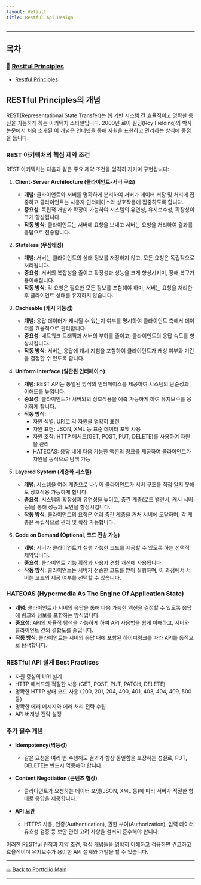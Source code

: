 ```yaml
---
layout: default
title: Restful Api Design
---
```

---

## 목차

### 🔗 [Restful Principles](/study/api-design/restful-api-design)

- [Restful Principles](/study/api-design/restful-api-design)


## RESTful Principles의 개념

REST(Representational State Transfer)는 웹 기반 시스템 간 효율적이고 명확한 통신을 가능하게 하는 아키텍처 스타일입니다. 2000년 로이 필딩(Roy Fielding)의 박사 논문에서 처음 소개된 이 개념은 인터넷을 통해 자원을 표현하고 관리하는 방식에 중점을 둡니다.

### REST 아키텍처의 핵심 제약 조건

REST 아키텍처는 다음과 같은 주요 제약 조건을 엄격히 지키며 구현됩니다:

1. **Client-Server Architecture (클라이언트-서버 구조)**
   - **개념**: 클라이언트와 서버를 명확하게 분리하여 서버가 데이터 저장 및 처리에 집중하고 클라이언트는 사용자 인터페이스와 상호작용에 집중하도록 합니다.
   - **중요성**: 독립적 개발과 확장이 가능하여 시스템의 유연성, 유지보수성, 확장성이 크게 향상됩니다.
   - **작동 방식**: 클라이언트는 서버에 요청을 보내고 서버는 요청을 처리하여 결과를 응답으로 전송합니다.

2. **Stateless (무상태성)**
   - **개념**: 서버는 클라이언트의 상태 정보를 저장하지 않고, 모든 요청은 독립적으로 처리됩니다.
   - **중요성**: 서버의 복잡성을 줄이고 확장성과 성능을 크게 향상시키며, 장애 복구가 용이해집니다.
   - **작동 방식**: 각 요청은 필요한 모든 정보를 포함해야 하며, 서버는 요청을 처리한 후 클라이언트 상태를 유지하지 않습니다.

3. **Cacheable (캐시 가능성)**
   - **개념**: 응답 데이터가 캐시될 수 있는지 여부를 명시하여 클라이언트 측에서 데이터를 효율적으로 관리합니다.
   - **중요성**: 네트워크 트래픽과 서버의 부하를 줄이고, 클라이언트의 응답 속도를 향상시킵니다.
   - **작동 방식**: 서버는 응답에 캐시 지침을 포함하여 클라이언트가 캐싱 여부와 기간을 결정할 수 있도록 합니다.

4. **Uniform Interface (일관된 인터페이스)**
   - **개념**: REST API는 통일된 방식의 인터페이스를 제공하여 시스템의 단순성과 이해도를 높입니다.
   - **중요성**: 클라이언트가 서버와의 상호작용을 예측 가능하게 하여 유지보수를 용이하게 합니다.
   - **작동 방식**:
     - 자원 식별: URI로 각 자원을 명확히 표현
     - 자원 표현: JSON, XML 등 표준 데이터 포맷 사용
     - 자원 조작: HTTP 메서드(GET, POST, PUT, DELETE)를 사용하여 자원을 관리
     - HATEOAS: 응답 내에 다음 가능한 액션의 링크를 제공하여 클라이언트가 자원을 동적으로 탐색 가능

5. **Layered System (계층화 시스템)**
   - **개념**: 시스템을 여러 계층으로 나누어 클라이언트가 서버 구조를 직접 알지 못해도 상호작용 가능하게 합니다.
   - **중요성**: 시스템의 확장성과 유연성을 높이고, 중간 계층(로드 밸런서, 캐시 서버 등)을 통해 성능과 보안을 향상시킵니다.
   - **작동 방식**: 클라이언트의 요청은 여러 중간 계층을 거쳐 서버에 도달하며, 각 계층은 독립적으로 관리 및 확장 가능합니다.

6. **Code on Demand (Optional, 코드 전송 가능)**
   - **개념**: 서버가 클라이언트가 실행 가능한 코드를 제공할 수 있도록 하는 선택적 제약입니다.
   - **중요성**: 클라이언트 기능 확장과 사용자 경험 개선에 사용됩니다.
   - **작동 방식**: 클라이언트는 서버가 전송한 코드를 받아 실행하며, 이 과정에서 서버는 코드의 제공 여부를 선택할 수 있습니다.

### HATEOAS (Hypermedia As The Engine Of Application State)

- **개념**: 클라이언트가 서버의 응답을 통해 다음 가능한 액션을 결정할 수 있도록 응답에 링크와 정보를 포함하는 방식입니다.
- **중요성**: API의 자율적 탐색을 가능하게 하여 API 사용법을 쉽게 이해하고, 서버와 클라이언트 간의 결합도를 줄입니다.
- **작동 방식**: 클라이언트는 서버의 응답 내에 포함된 하이퍼링크를 따라 API를 동적으로 탐색합니다.

### RESTful API 설계 Best Practices

- 자원 중심의 URI 설계
- HTTP 메서드의 적절한 사용 (GET, POST, PUT, PATCH, DELETE)
- 명확한 HTTP 상태 코드 사용 (200, 201, 204, 400, 401, 403, 404, 409, 500 등)
- 명확한 에러 메시지와 에러 처리 전략 수립
- API 버저닝 전략 설정

### 추가 필수 개념

- **Idempotency(멱등성)**
  - 같은 요청을 여러 번 수행해도 결과가 항상 동일함을 보장하는 성질로, PUT, DELETE는 반드시 멱등해야 합니다.

- **Content Negotiation (콘텐츠 협상)**
  - 클라이언트가 요청하는 데이터 포맷(JSON, XML 등)에 따라 서버가 적절한 형태로 응답을 제공합니다.

- **API 보안**
  - HTTPS 사용, 인증(Authentication), 권한 부여(Authorization), 입력 데이터 유효성 검증 등 보안 관련 고려 사항을 철저히 준수해야 합니다.

이러한 RESTful 원칙과 제약 조건, 핵심 개념들을 명확히 이해하고 적용하면 견고하고 효율적이며 유지보수가 용이한 API 설계와 개발을 할 수 있습니다.




  
---
[🔙 Back to Portfolio Main](../index.md)

---


